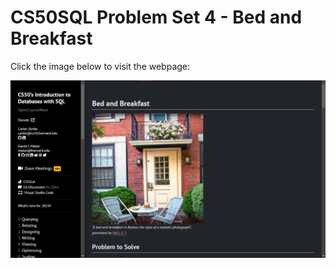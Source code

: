 # CS50SQL Problem Set 4 - Bed and Breakfast

Click the image below to visit the webpage:

[![CS50QL Project](image.png)](https://cs50.harvard.edu/sql/2024/psets/4/bnb/)